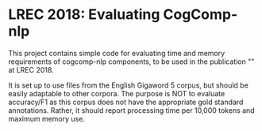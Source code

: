 # LREC 2018: Evaluating CogComp-nlp

This project contains simple code for evaluating time and memory
requirements of cogcomp-nlp components, to be used in the publication
"" at LREC 2018.

It is set up to use files from the English Gigaword 5 corpus, but 
should be easily adaptable to other corpora.  The purpose is NOT
to evaluate accuracy/F1 as this corpus does not have the appropriate
gold standard annotations. Rather, it should report processing time
per 10,000 tokens and maximum memory use. 
